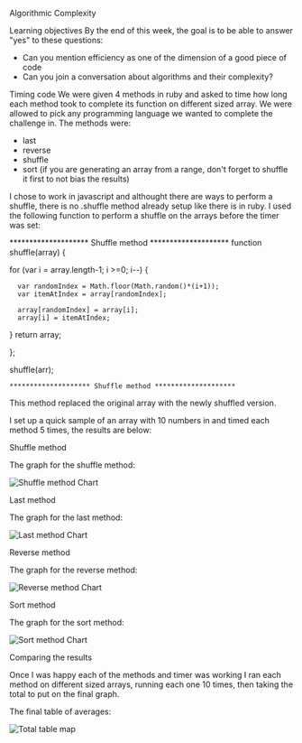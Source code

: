 Algorithmic Complexity

Learning objectives
By the end of this week, the goal is to be able to answer "yes" to these questions:

- Can you mention efficiency as one of the dimension of a good piece of code
- Can you join a conversation about algorithms and their complexity?

Timing code
We were given 4 methods in ruby and asked to time how long each method took to complete its function on different sized array. We were allowed to pick any programming language we wanted to complete the challenge in. The methods were:

- last
- reverse
- shuffle
- sort (if you are generating an array from a range, don't forget to shuffle it first to not bias the results)

I chose to work in javascript and althought there are ways to perform a shuffle, there is no .shuffle method already setup like there is in ruby. I used the following function to perform a shuffle on the arrays before the timer was set:

   ******************** Shuffle method ********************
function shuffle(array) {

  for (var i = array.length-1; i >=0; i--) {

      var randomIndex = Math.floor(Math.random()*(i+1));
      var itemAtIndex = array[randomIndex];

      array[randomIndex] = array[i];
      array[i] = itemAtIndex;
  }
  return array;

};

shuffle(arr);

    ******************** Shuffle method ********************

This method replaced the original array with the newly shuffled version.



I set up a quick sample of an array with 10 numbers in and timed each method 5 times, the results are below:



Shuffle method

The graph for the shuffle method:


![Shuffle method Chart](https://user-images.githubusercontent.com/37640287/49387935-e8199080-f71a-11e8-8daa-02874a7d248a.png)


Last method

The graph for the last method:


![Last method Chart](https://user-images.githubusercontent.com/37640287/49388023-0aaba980-f71b-11e8-9845-363251038973.png)


Reverse method

The graph for the reverse method:


![Reverse method Chart](https://user-images.githubusercontent.com/37640287/49387989-fbc4f700-f71a-11e8-9dd8-367b5824298f.png)


Sort method

The graph for the sort method:


![Sort method Chart](https://user-images.githubusercontent.com/37640287/49387889-d3d59380-f71a-11e8-97b5-2dced969188d.png)


Comparing the results

Once I was happy each of the methods and timer was working I ran each method on different sized arrays, running each one 10 times, then taking the total to put on the final graph.


The final table of averages:


![Total table map](https://user-images.githubusercontent.com/37640287/49387674-5b6ed280-f71a-11e8-806f-16e18138ea9b.png)
